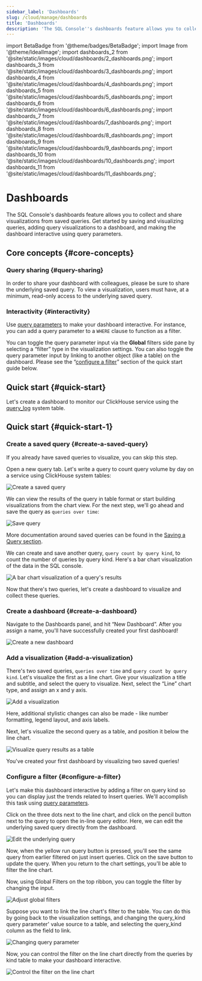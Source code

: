 ```yaml
---
sidebar_label: 'Dashboards'
slug: /cloud/manage/dashboards
title: 'Dashboards'
description: 'The SQL Console''s dashboards feature allows you to collect and share visualizations from saved queries.'
---
```


import BetaBadge from '@theme/badges/BetaBadge';
import Image from '@theme/IdealImage';
import dashboards_2 from '@site/static/images/cloud/dashboards/2_dashboards.png';
import dashboards_3 from '@site/static/images/cloud/dashboards/3_dashboards.png';
import dashboards_4 from '@site/static/images/cloud/dashboards/4_dashboards.png';
import dashboards_5 from '@site/static/images/cloud/dashboards/5_dashboards.png';
import dashboards_6 from '@site/static/images/cloud/dashboards/6_dashboards.png';
import dashboards_7 from '@site/static/images/cloud/dashboards/7_dashboards.png';
import dashboards_8 from '@site/static/images/cloud/dashboards/8_dashboards.png';
import dashboards_9 from '@site/static/images/cloud/dashboards/9_dashboards.png';
import dashboards_10 from '@site/static/images/cloud/dashboards/10_dashboards.png';
import dashboards_11 from '@site/static/images/cloud/dashboards/11_dashboards.png';

# Dashboards

The SQL Console's dashboards feature allows you to collect and share visualizations from saved queries. Get started by saving and visualizing queries, adding query visualizations to a dashboard, and making the dashboard interactive using query parameters.

## Core concepts {#core-concepts}

### Query sharing {#query-sharing}

In order to share your dashboard with colleagues, please be sure to share the underlying saved query. To view a visualization, users must have, at a minimum, read-only access to the underlying saved query.

### Interactivity {#interactivity}

Use [query parameters](/sql-reference/syntax#defining-and-using-query-parameters) to make your dashboard interactive. For instance, you can add a query parameter to a `WHERE` clause to function as a filter.

You can toggle the query parameter input via the **Global** filters side pane by selecting a “filter” type in the visualization settings. You can also toggle the query parameter input by linking to another object (like a table) on the dashboard. Please see the “[configure a filter](/cloud/manage/dashboards#configure-a-filter)” section of the quick start guide below.

## Quick start {#quick-start}

Let's create a dashboard to monitor our ClickHouse service using the [query\_log](/operations/system-tables/query_log) system table.

## Quick start {#quick-start-1}

### Create a saved query {#create-a-saved-query}

If you already have saved queries to visualize, you can skip this step.

Open a new query tab. Let's write a query to count query volume by day on a service using ClickHouse system tables:

<Image img={dashboards_2} size="md" alt="Create a saved query" border/>

We can view the results of the query in table format or start building visualizations from the chart view. For the next step, we'll go ahead and save the query as `queries over time`:

<Image img={dashboards_3} size="md" alt="Save query" border/>

More documentation around saved queries can be found in the [Saving a Query section](/cloud/get-started/sql-console#saving-a-query).

We can create and save another query, `query count by query kind`, to count the number of queries by query kind. Here's a bar chart visualization of the data in the SQL console.

<Image img={dashboards_4} size="md" alt="A bar chart visualization of a query's results" border/>

Now that there's two queries, let's create a dashboard to visualize and collect these queries.

### Create a dashboard {#create-a-dashboard}

Navigate to the Dashboards panel, and hit “New Dashboard”. After you assign a name, you'll have successfully created your first dashboard!

<Image img={dashboards_5} size="md" alt="Create a new dashboard" border/>

### Add a visualization {#add-a-visualization}

There's two saved queries, `queries over time` and `query count by query kind`. Let's visualize the first as a line chart. Give your visualization a title and subtitle, and select the query to visualize. Next, select the “Line” chart type, and assign an x and y axis.

<Image img={dashboards_6} size="md" alt="Add a visualization" border/>

Here, additional stylistic changes can also be made - like number formatting, legend layout, and axis labels.

Next, let's visualize the second query as a table, and position it below the line chart.

<Image img={dashboards_7} size="md" alt="Visualize query results as a table" border/>

You've created your first dashboard by visualizing two saved queries!

### Configure a filter {#configure-a-filter}

Let's make this dashboard interactive by adding a filter on query kind so you can display just the trends related to Insert queries. We'll accomplish this task using [query parameters](/sql-reference/syntax#defining-and-using-query-parameters).

Click on the three dots next to the line chart, and click on the pencil button next to the query to open the in-line query editor. Here, we can edit the underlying saved query directly from the dashboard.

<Image img={dashboards_8} size="md" alt="Edit the underlying query" border/>

Now, when the yellow run query button is pressed, you'll see the same query from earlier filtered on just insert queries. Click on the save button to update the query. When you return to the chart settings, you'll be able to filter the line chart.

Now, using Global Filters on the top ribbon, you can toggle the filter by changing the input.

<Image img={dashboards_9} size="md" alt="Adjust global filters" border/>

Suppose you want to link the line chart's filter to the table. You can do this by going back to the visualization settings, and changing the query_kind query parameter' value source to a table, and selecting the query_kind column as the field to link.

<Image img={dashboards_10} size="md" alt="Changing query parameter" border/>

Now, you can control the filter on the line chart directly from the queries by kind table to make your dashboard interactive.

<Image img={dashboards_11} size="md" alt="Control the filter on the line chart" border/>
